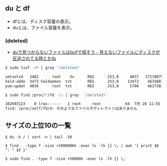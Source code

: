 ## du と df

- dfとは、ディスク容量の表示。
- duとは、ファイル容量を表示。

### (deleted)

- [duで見つからないファイルはlsofで探そう - 見えないファイルにディスクが圧迫されてる時とかね](http://qiita.com/nntsugu@github/items/3e492f1ea164568ae259)

~~~bash
$ sudo lsof -nP | grep '(deleted)'

vmtoolsd   2482      root    3u      REG      253,0     4837   17139075 /tmp/vmware-root/vmware-apploader-2482.log (deleted)
hald-addo  3473 haldaemon  txt       REG      253,0    13472    4635881 /usr/libexec/hald-addon-keyboard.#prelink#.HWCYFW (deleted)
yum-updat  4036      root  txt       REG      253,0     5708    4637381 /usr/bin/python.#prelink# (deleted)
~~~

~~~bash
$ sudo find /proc/*/fd -ls | grep  '(deleted)'

162693123    0 lrwx------   1 root     root           64  7月 28 11:55 /proc/2482/fd/3 -> /tmp/vmware-root/vmware-apploader-2482.log\ (deleted)
find: /proc/self/fd/4: そのようなファイルやディレクトリはありません
~~~


## サイズの上位10の一覧

~~~
$ du -k / | sort -n | tail -10
~~~


~~~
$ find . -type f -size +1000000k -exec ls -lh {} \; | awk '{ print $8 ": " $5 }'
~~~

~~~
$ sudo find . -type f -size +50000k -exec ls -lh {} \;
~~~